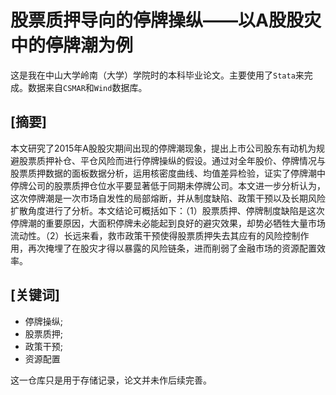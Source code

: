 # 股票质押导向的停牌操纵——以A股股灾中的停牌潮为例

这是我在中山大学岭南（大学）学院时的本科毕业论文。主要使用了`Stata`来完成。数据来自`CSMAR`和`Wind`数据库。

## [摘要]

本文研究了2015年A股股灾期间出现的停牌潮现象，提出上市公司股东有动机为规避股票质押补仓、平仓风险而进行停牌操纵的假设。通过对全年股价、停牌情况与股票质押数据的面板数据分析，运用核密度曲线、均值差异检验，证实了停牌潮中停牌公司的股票质押仓位水平要显著低于同期未停牌公司。本文进一步分析认为，这次停牌潮是一次市场自发性的局部熔断，并从制度缺陷、政策干预以及长期风险扩散角度进行了分析。本文结论可概括如下：（1）股票质押、停牌制度缺陷是这次停牌潮的重要原因，大面积停牌未必能起到良好的避灾效果，却势必牺牲大量市场流动性。（2）长远来看，救市政策干预使得股票质押失去其应有的风险控制作用，再次掩埋了在股灾才得以暴露的风险链条，进而削弱了金融市场的资源配置效率。

## [关键词]

- 停牌操纵;
- 股票质押;
- 政策干预;
- 资源配置

这一仓库只是用于存储记录，论文并未作后续完善。